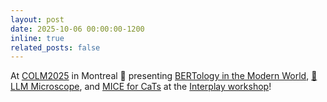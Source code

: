 ```yaml
---
layout: post
date: 2025-10-06 00:00:00-1200
inline: true
related_posts: false
---
```


At [COLM2025](https://colmweb.org) in Montreal :bagel: presenting [BERTology in the Modern World](https://arxiv.org/abs/2506.02132), [:microscope: LLM Microscope](https://nishantsubramani.github.io/assets/pdf/llm_microscope.pdf), and [MICE for CaTs](https://aclanthology.org/2025.naacl-long.615/) at the [Interplay workshop](https://interplay-workshop.github.io/)! 
